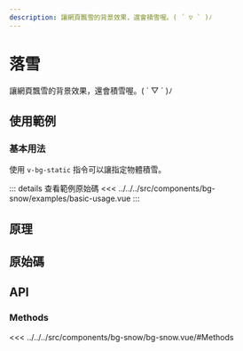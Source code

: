 ```yaml
---
description: 讓網頁飄雪的背景效果，還會積雪喔。( ´ ▽ ` )ﾉ
---
```


<script setup>
import SourceLinkList from '../../../src/components/source-link-list.vue'

import BasicUsage from '../../../src/components/bg-snow/examples/basic-usage.vue'
</script>

# 落雪 <Badge type="info" text="bg" />

讓網頁飄雪的背景效果，還會積雪喔。( ´ ▽ ` )ﾉ

## 使用範例

### 基本用法

使用 `v-bg-static` 指令可以讓指定物體積雪。

<basic-usage/>

::: details 查看範例原始碼
<<< ../../../src/components/bg-snow/examples/basic-usage.vue
:::

## 原理

## 原始碼

<source-link-list name="bg-snow"/>

## API

### Methods

<<< ../../../src/components/bg-snow/bg-snow.vue/#Methods
